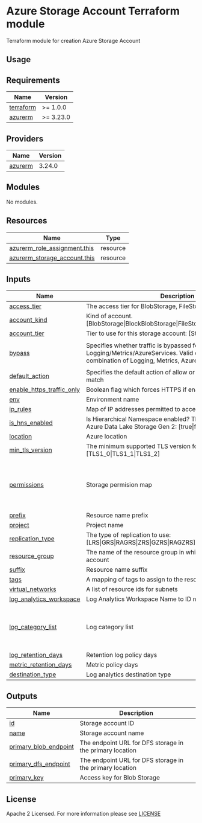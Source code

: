 # Azure Storage Account Terraform module
Terraform module for creation Azure Storage Account

## Usage

<!-- BEGIN_TF_DOCS -->
## Requirements

| Name | Version |
|------|---------|
| <a name="requirement_terraform"></a> [terraform](#requirement\_terraform) | >= 1.0.0 |
| <a name="requirement_azurerm"></a> [azurerm](#requirement\_azurerm) | >= 3.23.0 |

## Providers

| Name | Version |
|------|---------|
| <a name="provider_azurerm"></a> [azurerm](#provider\_azurerm) | 3.24.0 |

## Modules

No modules.

## Resources

| Name | Type |
|------|------|
| [azurerm_role_assignment.this](https://registry.terraform.io/providers/hashicorp/azurerm/latest/docs/resources/role_assignment) | resource |
| [azurerm_storage_account.this](https://registry.terraform.io/providers/hashicorp/azurerm/latest/docs/resources/storage_account) | resource |

## Inputs

| Name | Description | Type | Default | Required |
|------|-------------|------|---------|:--------:|
| <a name="input_access_tier"></a> [access\_tier](#input\_access\_tier) | The access tier for BlobStorage, FileStorage and StorageV2 | `string` | `"Hot"` | no |
| <a name="input_account_kind"></a> [account\_kind](#input\_account\_kind) | Kind of account. [BlobStorage\|BlockBlobStorage\|FileStorage\|Storage\|StorageV2] | `string` | `"StorageV2"` | no |
| <a name="input_account_tier"></a> [account\_tier](#input\_account\_tier) | Tier to use for this storage account: [Standard\|Premium] | `string` | `"Standard"` | no |
| <a name="input_bypass"></a> [bypass](#input\_bypass) | Specifies whether traffic is bypassed for Logging/Metrics/AzureServices. Valid options are any combination of Logging, Metrics, AzureServices, or None. | `set(string)` | <pre>[<br>  "AzureServices"<br>]</pre> | no |
| <a name="input_default_action"></a> [default\_action](#input\_default\_action) | Specifies the default action of allow or deny when no other rules match | `string` | `"Deny"` | no |
| <a name="input_enable_https_traffic_only"></a> [enable\_https\_traffic\_only](#input\_enable\_https\_traffic\_only) | Boolean flag which forces HTTPS if enabled: [true\|false] | `bool` | `true` | no |
| <a name="input_env"></a> [env](#input\_env) | Environment name | `string` | n/a | yes |
| <a name="input_ip_rules"></a> [ip\_rules](#input\_ip\_rules) | Map of IP addresses permitted to access storage account | `map(string)` | `null` | no |
| <a name="input_is_hns_enabled"></a> [is\_hns\_enabled](#input\_is\_hns\_enabled) | Is Hierarchical Namespace enabled? This can be used with Azure Data Lake Storage Gen 2: [true\|false] | `bool` | `true` | no |
| <a name="input_location"></a> [location](#input\_location) | Azure location | `string` | n/a | yes |
| <a name="input_min_tls_version"></a> [min\_tls\_version](#input\_min\_tls\_version) | The minimum supported TLS version for the storage account: [TLS1\_0\|TLS1\_1\|TLS1\_2] | `string` | `"TLS1_2"` | no |
| <a name="input_permissions"></a> [permissions](#input\_permissions) | Storage permision map | `list(map(string))` | <pre>[<br>  {<br>    "object_id": null,<br>    "role": null<br>  }<br>]</pre> | no |
| <a name="input_prefix"></a> [prefix](#input\_prefix) | Resource name prefix | `string` | `""` | no |
| <a name="input_project"></a> [project](#input\_project) | Project name | `string` | n/a | yes |
| <a name="input_replication_type"></a> [replication\_type](#input\_replication\_type) | The type of replication to use: [LRS\|GRS\|RAGRS\|ZRS\|GZRS\|RAGZRS] | `string` | `"GRS"` | no |
| <a name="input_resource_group"></a> [resource\_group](#input\_resource\_group) | The name of the resource group in which to create the storage account | `string` | n/a | yes |
| <a name="input_suffix"></a> [suffix](#input\_suffix) | Resource name suffix | `string` | `""` | no |
| <a name="input_tags"></a> [tags](#input\_tags) | A mapping of tags to assign to the resource | `map(any)` | `{}` | no |
| <a name="input_virtual_networks"></a> [virtual\_networks](#input\_virtual\_networks) | A list of resource ids for subnets | `list(string)` | `null` | no |
| <a name="input_log_analytics_workspace"></a> [log_analytics\_workspace](#input\_log\_analytics\_workspace) | Log Analytics Workspace Name to ID map | `map(string)` | `{}` | no |
| <a name="input_log_category_list"></a> [log\_category\_list](#input\_log\_category_list) | Log category list | `list(string)` |  <pre> [ <br> "StorageRead", <br> "StorageWrite", <br> "StorageDelete" <br> ] </pre> | no |
| <a name="input_log_retention_days"></a> [log\_retention\_days](#input\_log\_retention\_days) | Retention log policy days | `number` | `0` | no |
| <a name="input_metric_retention_days"></a> [metric\_retention\_days](#input\_metric\_retention\_days) | Metric policy days | `number` | `0` | no |
| <a name="input_destination_type"></a> [destination\_type](#input\_destination\_type) | Log analytics destination type | `string` | `Dedicated` | no |


## Outputs

| Name | Description |
|------|-------------|
| <a name="output_id"></a> [id](#output\_id) | Storage account ID |
| <a name="output_name"></a> [name](#output\_name) | Storage account name |
| <a name="output_primary_blob_endpoint"></a> [primary\_blob\_endpoint](#output\_primary\_blob\_endpoint) | The endpoint URL for DFS storage in the primary location |
| <a name="output_primary_dfs_endpoint"></a> [primary\_dfs\_endpoint](#output\_primary\_dfs\_endpoint) | The endpoint URL for DFS storage in the primary location |
| <a name="output_primary_key"></a> [primary\_key](#output\_primary\_key) | Access key for Blob Storage |
<!-- END_TF_DOCS -->

## License

Apache 2 Licensed. For more information please see [LICENSE](https://github.com/data-platform-hq/terraform-azurerm-storage-account/tree/main/LICENSE)
